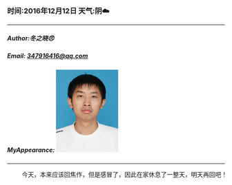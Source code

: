 ### 时间:2016年12月12日 天气:阴:cloud:
-----
#####   Author:冬之晓:angry:
#####   Email: 347916416@qq.com
#####   MyAppearance: ![MyAppearance](../MyPicture.JPG "我的头像")
----------

<pre>
    今天，本来应该回焦作，但是感冒了，因此在家休息了一整天，明天再回吧！
</pre>
